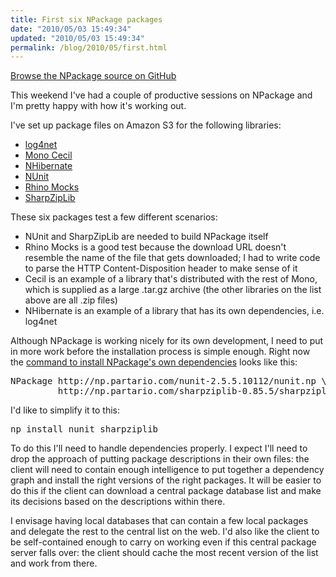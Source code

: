 ```yaml
---
title: First six NPackage packages
date: "2010/05/03 15:49:34"
updated: "2010/05/03 15:49:34"
permalink: /blog/2010/05/first.html
---
```

[Browse the NPackage source on GitHub](http://github.com/timrobinson/NPackage)

This weekend I've had a couple of productive sessions on NPackage and I'm pretty happy with how it's working out.

I've set up package files on Amazon S3 for the following libraries:

 * [log4net](http://np.partario.com/log4net-1.2.10/log4net.np)
 * [Mono Cecil](http://np.partario.com/cecil-0.6/cecil.np)
 * [NHibernate](http://np.partario.com/nhibernate-2.1.2/nhibernate.np)
 * [NUnit](http://np.partario.com/nunit-2.5.5.10112/nunit.np)
 * [Rhino Mocks](http://np.partario.com/rhino.mocks-3.6/rhino.mocks.np)
 * [SharpZipLib](http://np.partario.com/sharpziplib-0.85.5/sharpziplib.np)

These six packages test a few different scenarios:

 * NUnit and SharpZipLib are needed to build NPackage itself
 * Rhino Mocks is a good test because the download URL doesn't resemble the name of the file that gets downloaded; I had to write code to parse the HTTP Content-Disposition header to make sense of it
 * Cecil is an example of a library that's distributed with the rest of Mono, which is supplied as a large .tar.gz archive (the other libraries on the list above are all .zip files)
 * NHibernate is an example of a library that has its own dependencies, i.e. log4net

Although NPackage is working nicely for its own development, I need to put in more work before the installation process is simple enough. Right now the [command to install NPackage's own dependencies](http://github.com/timrobinson/NPackage/blob/master/scripts/install) looks like this:

<pre class="brush: plain">NPackage http://np.partario.com/nunit-2.5.5.10112/nunit.np \
         http://np.partario.com/sharpziplib-0.85.5/sharpziplib.np</pre>

I'd like to simplify it to this:

<pre class="brush: plain">np install nunit sharpziplib</pre>

To do this I'll need to handle dependencies properly. I expect I'll need to drop the approach of putting package descriptions in their own files: the client will need to contain enough intelligence to put together a dependency graph and install the right versions of the right packages. It will be easier to do this if the client can download a central package database list and make its decisions based on the descriptions within there.

I envisage having local databases that can contain a few local packages and delegate the rest to the central list on the web. I'd also like the client to be self-contained enough to carry on working even if this central package server falls over: the client should cache the most recent version of the list and work from there.
